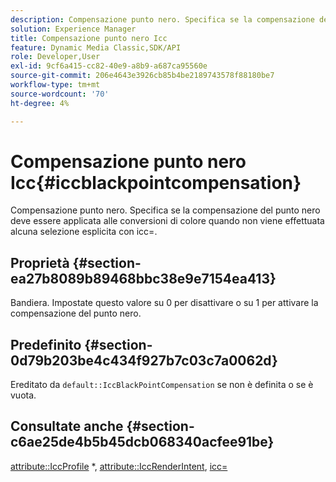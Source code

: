 ```yaml
---
description: Compensazione punto nero. Specifica se la compensazione del punto nero deve essere applicata alle conversioni di colore quando non viene effettuata alcuna selezione esplicita con icc=.
solution: Experience Manager
title: Compensazione punto nero Icc
feature: Dynamic Media Classic,SDK/API
role: Developer,User
exl-id: 9cf6a415-cc82-40e9-a8b9-a687ca95560e
source-git-commit: 206e4643e3926cb85b4be2189743578f88180be7
workflow-type: tm+mt
source-wordcount: '70'
ht-degree: 4%

---
```


# Compensazione punto nero Icc{#iccblackpointcompensation}

Compensazione punto nero. Specifica se la compensazione del punto nero deve essere applicata alle conversioni di colore quando non viene effettuata alcuna selezione esplicita con icc=.

## Proprietà {#section-ea27b8089b89468bbc38e9e7154ea413}

Bandiera. Impostate questo valore su 0 per disattivare o su 1 per attivare la compensazione del punto nero.

## Predefinito {#section-0d79b203be4c434f927b7c03c7a0062d}

Ereditato da `default::IccBlackPointCompensation` se non è definita o se è vuota.

## Consultate anche {#section-c6ae25de4b5b45dcb068340acfee91be}

[attribute::IccProfile](../../../../../is-api/image-catalog/image-serving-api-ref/c-image-catalog-reference/c-attributes-reference/r-iccprofilecmyk.md#reference-db89f9dac33e447cadb359ec1ba27ee0) &#42;, [attribute::IccRenderIntent](../../../../../is-api/image-catalog/image-serving-api-ref/c-image-catalog-reference/c-attributes-reference/r-iccrenderintent.md#reference-012f207f28bd4406a5368d23ed95a51f), [icc=](../../../../../is-api/http-ref/image-serving-api-ref/c-http-protocol-reference/c-command-reference/r-icc.md#reference-182b5679e21e4df3b4d330535a5a7517)
